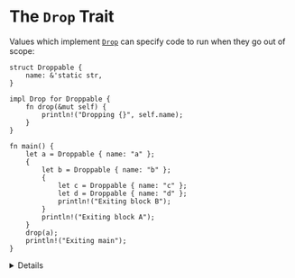 # The `Drop` Trait

Values which implement [`Drop`][1] can specify code to run when they go out of scope:

```rust,editable
struct Droppable {
    name: &'static str,
}

impl Drop for Droppable {
    fn drop(&mut self) {
        println!("Dropping {}", self.name);
    }
}

fn main() {
    let a = Droppable { name: "a" };
    {
        let b = Droppable { name: "b" };
        {
            let c = Droppable { name: "c" };
            let d = Droppable { name: "d" };
            println!("Exiting block B");
        }
        println!("Exiting block A");
    }
    drop(a);
    println!("Exiting main");
}
```

<details>

Discussion points:

* Why doesn't `Drop::drop` take `self`?
    * Short-answer: If it did, `std::mem::drop` would be called at the end of
        the block, resulting in another call to `Drop::drop`, and a stack
        overflow!
* Try replacing `drop(a)` with `a.drop()`.

</details>

[1]: https://doc.rust-lang.org/std/ops/trait.Drop.html
